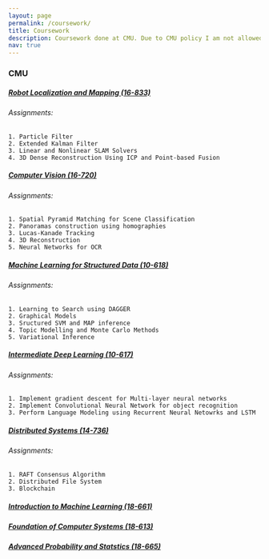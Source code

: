 ```yaml
---
layout: page
permalink: /coursework/
title: Coursework
description: Coursework done at CMU. Due to CMU policy I am not allowed to publish the code for the course assignments, but I have posted the results.
nav: true
---
```


### CMU 

##### <ins> Robot Localization and Mapping (16-833) </ins>
###### Assignments:
    1. Particle Filter
    2. Extended Kalman Filter
    3. Linear and Nonlinear SLAM Solvers
    4. 3D Dense Reconstruction Using ICP and Point-based Fusion

##### <ins> Computer Vision (16-720) </ins>
###### Assignments:
    1. Spatial Pyramid Matching for Scene Classification
    2. Panoramas construction using homographies
    3. Lucas-Kanade Tracking
    4. 3D Reconstruction
    5. Neural Networks for OCR

##### <ins> Machine Learning for Structured Data (10-618) </ins>
###### Assignments:
    1. Learning to Search using DAGGER
    2. Graphical Models
    3. Sructured SVM and MAP inference
    4. Topic Modelling and Monte Carlo Methods
    5. Variational Inference

##### <ins> Intermediate Deep Learning (10-617) </ins>
###### Assignments:
    1. Implement gradient descent for Multi-layer neural networks
    2. Implement Convolutional Neural Network for object recognition
    3. Perform Language Modeling using Recurrent Neural Netowrks and LSTM 

##### <ins> Distributed Systems (14-736) </ins>
###### Assignments:
    1. RAFT Consensus Algorithm
    2. Distributed File System
    3. Blockchain

##### <ins> Introduction to Machine Learning (18-661) </ins>

##### <ins> Foundation of Computer Systems (18-613) </ins>

##### <ins> Advanced Probability and Statstics (18-665) </ins>
